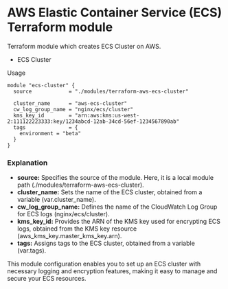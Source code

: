 # AWS Elastic Container Service (ECS) Terraform module

Terraform module which creates ECS Cluster on AWS.

- ECS Cluster

Usage
```
module "ecs-cluster" {
  source            = "./modules/terraform-aws-ecs-cluster"

  cluster_name      = "aws-ecs-cluster"
  cw_log_group_name = "nginx/ecs/cluster"
  kms_key_id        = "arn:aws:kms:us-west-2:111122223333:key/1234abcd-12ab-34cd-56ef-1234567890ab"
  tags              = { 
    environment = "beta"
  }
}
```

### Explanation

- **source:** Specifies the source of the module. Here, it is a local module path (./modules/terraform-aws-ecs-cluster).
- **cluster_name:** Sets the name of the ECS cluster, obtained from a variable (var.cluster_name).
- **cw_log_group_name:** Defines the name of the CloudWatch Log Group for ECS logs (nginx/ecs/cluster).
- **kms_key_id:** Provides the ARN of the KMS key used for encrypting ECS logs, obtained from the KMS key resource (aws_kms_key.master_kms_key.arn).
- **tags:** Assigns tags to the ECS cluster, obtained from a variable (var.tags).

This module configuration enables you to set up an ECS cluster with necessary logging and encryption features, making it easy to manage and secure your ECS resources.